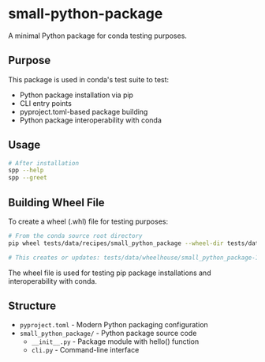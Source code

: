 # small-python-package

A minimal Python package for conda testing purposes.

## Purpose

This package is used in conda's test suite to test:
- Python package installation via pip
- CLI entry points
- pyproject.toml-based package building
- Python package interoperability with conda

## Usage

```bash
# After installation
spp --help
spp --greet
```

## Building Wheel File

To create a wheel (.whl) file for testing purposes:

```bash
# From the conda source root directory
pip wheel tests/data/recipes/small_python_package --wheel-dir tests/data/wheelhouse/ --no-deps

# This creates or updates: tests/data/wheelhouse/small_python_package-1.0.0-py3-none-any.whl
```

The wheel file is used for testing pip package installations and interoperability with conda.

## Structure

- `pyproject.toml` - Modern Python packaging configuration
- `small_python_package/` - Python package source code
  - `__init__.py` - Package module with hello() function
  - `cli.py` - Command-line interface
